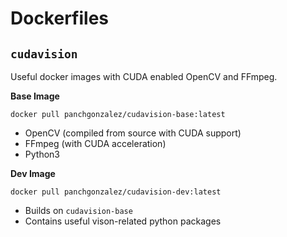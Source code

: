# Dockerfiles

## `cudavision`

Useful docker images with CUDA enabled OpenCV and FFmpeg.

**Base Image**

`docker pull panchgonzalez/cudavision-base:latest`

- OpenCV (compiled from source with CUDA support)
- FFmpeg (with CUDA acceleration)
- Python3

**Dev Image**

`docker pull panchgonzalez/cudavision-dev:latest`

- Builds on `cudavision-base`
- Contains useful vison-related python packages